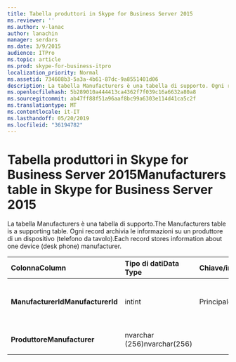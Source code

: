 ```yaml
---
title: Tabella produttori in Skype for Business Server 2015
ms.reviewer: ''
ms.author: v-lanac
author: lanachin
manager: serdars
ms.date: 3/9/2015
audience: ITPro
ms.topic: article
ms.prod: skype-for-business-itpro
localization_priority: Normal
ms.assetid: 734608b3-5a3a-4b61-87dc-9a8551401d06
description: La tabella Manufacturers è una tabella di supporto. Ogni record archivia le informazioni su un produttore di un dispositivo (telefono da tavolo).
ms.openlocfilehash: 5b289010a444413ca4362f7f039c16a6632a80a8
ms.sourcegitcommit: ab47ff88f51a96aaf8bc99a6303e114d41ca5c2f
ms.translationtype: MT
ms.contentlocale: it-IT
ms.lasthandoff: 05/20/2019
ms.locfileid: "36194782"
---
```

# <a name="manufacturers-table-in-skype-for-business-server-2015"></a><span data-ttu-id="ebcaa-104">Tabella produttori in Skype for Business Server 2015</span><span class="sxs-lookup"><span data-stu-id="ebcaa-104">Manufacturers table in Skype for Business Server 2015</span></span>
 
<span data-ttu-id="ebcaa-105">La tabella Manufacturers è una tabella di supporto.</span><span class="sxs-lookup"><span data-stu-id="ebcaa-105">The Manufacturers table is a supporting table.</span></span> <span data-ttu-id="ebcaa-106">Ogni record archivia le informazioni su un produttore di un dispositivo (telefono da tavolo).</span><span class="sxs-lookup"><span data-stu-id="ebcaa-106">Each record stores information about one device (desk phone) manufacturer.</span></span>
  
|<span data-ttu-id="ebcaa-107">**Colonna**</span><span class="sxs-lookup"><span data-stu-id="ebcaa-107">**Column**</span></span>|<span data-ttu-id="ebcaa-108">**Tipo di dati**</span><span class="sxs-lookup"><span data-stu-id="ebcaa-108">**Data Type**</span></span>|<span data-ttu-id="ebcaa-109">**Chiave/indice**</span><span class="sxs-lookup"><span data-stu-id="ebcaa-109">**Key/Index**</span></span>|<span data-ttu-id="ebcaa-110">**Dettagli**</span><span class="sxs-lookup"><span data-stu-id="ebcaa-110">**Details**</span></span>|
|:-----|:-----|:-----|:-----|
|<span data-ttu-id="ebcaa-111">**ManufacturerId**</span><span class="sxs-lookup"><span data-stu-id="ebcaa-111">**ManufacturerId**</span></span> <br/> |<span data-ttu-id="ebcaa-112">int</span><span class="sxs-lookup"><span data-stu-id="ebcaa-112">int</span></span>  <br/> |<span data-ttu-id="ebcaa-113">Principale</span><span class="sxs-lookup"><span data-stu-id="ebcaa-113">Primary</span></span>  <br/> |<span data-ttu-id="ebcaa-114">Numero univoco che identifica questo produttore.</span><span class="sxs-lookup"><span data-stu-id="ebcaa-114">Unique number identifying this manufacturer.</span></span>  <br/> |
|<span data-ttu-id="ebcaa-115">**Produttore**</span><span class="sxs-lookup"><span data-stu-id="ebcaa-115">**Manufacturer**</span></span> <br/> |<span data-ttu-id="ebcaa-116">nvarchar (256)</span><span class="sxs-lookup"><span data-stu-id="ebcaa-116">nvarchar(256)</span></span>  <br/> | <br/> |<span data-ttu-id="ebcaa-117">Nome del produttore.</span><span class="sxs-lookup"><span data-stu-id="ebcaa-117">Manufacturer name.</span></span>  <br/> |
   

